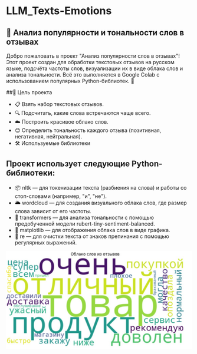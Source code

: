 # LLM_Texts-Emotions

## 📝 Анализ популярности и тональности слов в отзывах
Добро пожаловать в проект "Анализ популярности слов в отзывах"! Этот проект создан для обработки текстовых отзывов на русском языке, подсчёта частоты слов, визуализации их в виде облака слов и анализа тональности. Всё это выполняется в Google Colab с использованием популярных Python-библиотек. 🚀

##🎯 Цель проекта
* 📋 Взять набор текстовых отзывов.
* 🔍 Подсчитать, какие слова встречаются чаще всего.
* ☁️ Построить красивое облако слов.
* 😊 Определить тональность каждого отзыва (позитивная, негативная, нейтральная).
* 🛠️ Используемые библиотеки

## Проект использует следующие Python-библиотеки:

* 📦 nltk — для токенизации текста (разбиения на слова) и работы со стоп-словами (например, "и", "не").
* 🌥️ wordcloud — для создания визуального облака слов, где размер слова зависит от его частоты.
* 🤖 transformers — для анализа тональности с помощью предобученной модели rubert-tiny-sentiment-balanced.
* 🎨 matplotlib — для отображения облака слов в виде графика.
* 🔧 re — для очистки текста от знаков препинания с помощью регулярных выражений.


![Облако слов](Screenshot_1.jpg)
